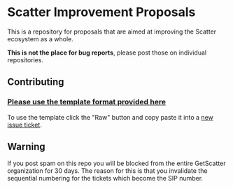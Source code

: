 # Scatter Improvement Proposals

This is a repository for proposals that are aimed at improving the Scatter ecosystem as a whole. 

**This is not the place for bug reports**, please post those on individual repositories.

## Contributing

### [Please use the template format provided here](https://github.com/GetScatter/SIPs/blob/master/SIP-Template.md)
To use the template click the "Raw" button and copy paste it into a [new issue ticket](https://github.com/GetScatter/SIPs/issues/new).


## Warning
If you post spam on this repo you will be blocked from the entire GetScatter organization for 30 days. 
The reason for this is that you invalidate the sequential numbering for the tickets which become the SIP number.
